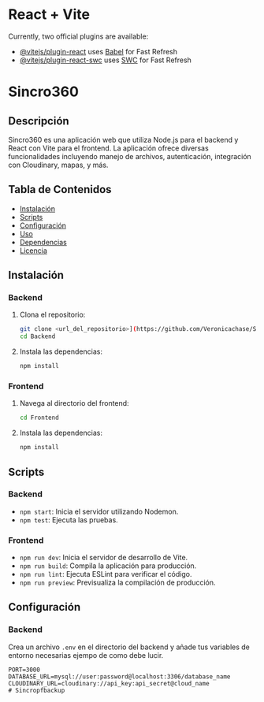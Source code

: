 # React + Vite

Currently, two official plugins are available:

- [@vitejs/plugin-react](https://github.com/vitejs/vite-plugin-react/blob/main/packages/plugin-react/README.md) uses [Babel](https://babeljs.io/) for Fast Refresh
- [@vitejs/plugin-react-swc](https://github.com/vitejs/vite-plugin-react-swc) uses [SWC](https://swc.rs/) for Fast Refresh

# Sincro360

## Descripción

Sincro360 es una aplicación web que utiliza Node.js para el backend y React con Vite para el frontend. La aplicación ofrece diversas funcionalidades incluyendo manejo de archivos, autenticación, integración con Cloudinary, mapas, y más.

## Tabla de Contenidos

- [Instalación](#instalación)
- [Scripts](#scripts)
- [Configuración](#configuración)
- [Uso](#uso)
- [Dependencias](#dependencias)
- [Licencia](#licencia)

## Instalación

### Backend

1. Clona el repositorio:
    ```bash
    git clone <url_del_repositorio>](https://github.com/Veronicachase/Sincropfbackup.git)
    cd Backend
    ```

2. Instala las dependencias:
    ```bash
    npm install
    ```

### Frontend

1. Navega al directorio del frontend:
    ```bash
    cd Frontend
    ```

2. Instala las dependencias:
    ```bash
    npm install
    ```

## Scripts

### Backend

- `npm start`: Inicia el servidor utilizando Nodemon.
- `npm test`: Ejecuta las pruebas.

### Frontend

- `npm run dev`: Inicia el servidor de desarrollo de Vite.
- `npm run build`: Compila la aplicación para producción.
- `npm run lint`: Ejecuta ESLint para verificar el código.
- `npm run preview`: Previsualiza la compilación de producción.

## Configuración

### Backend

Crea un archivo `.env` en el directorio del backend y añade tus variables de entorno necesarias ejempo de como debe lucir.

```env
PORT=3000
DATABASE_URL=mysql://user:password@localhost:3306/database_name
CLOUDINARY_URL=cloudinary://api_key:api_secret@cloud_name
#   S i n c r o p f b a c k u p 


 
 
